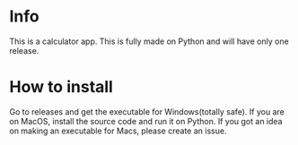# Info
This is a calculator app. This is fully made on Python and will have only one release.

# How to install
Go to releases and get the executable for Windows(totally safe). If you are on MacOS, install the source code and run it on Python. If you got an idea on making an executable for Macs, please create an issue.
